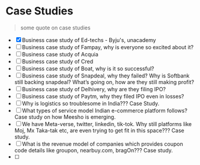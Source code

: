 # Case Studies

> some quote on case studies


- [X] Business case study of Ed-techs - Byju's, unacademy
- [ ] Business case study of Fampay, why is everyone so excited about it?
- [ ] Business case study of Acquia
- [ ] Business case study of Cred
- [ ] Business case study of Boat, why is it so successful?
- [ ] Business case study of Snapdeal, why they failed? Why is Softbank still backing snapdeal? What’s going on, how are they still making profit?
- [ ] Business case study of Delhivery, why are they filing IPO?
- [ ] Business case study of Paytm, why they filed IPO even in losses?
- [ ] Why is logistics so troublesome in India??? Case Study.
- [ ] What types of service model Indian e-commerce platform follows? Case study on how Meesho is emerging.
- [ ] We have Meta-verse, twitter, linkedin, tik-tok. Why still platforms like Moj, Mx Taka-tak etc, are even trying to get fit in this space??? Case study.
- [ ] What is the revenue model of companies which provides coupon code details like groupon, nearbuy.com, bragOn??? Case study.
- [ ]
